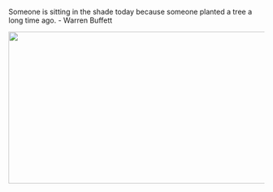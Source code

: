 <div>
  <div>
    <p>
     Someone is sitting in the shade today because someone planted a tree a long time ago. - Warren Buffett
    </p>
  </div>
  <div align="center">
    <img
      src="https://media.giphy.com/media/dWesBcTLavkZuG35MI/giphy.gif"
      width="600"
      height="300"
    />
  </div>
  </div>
